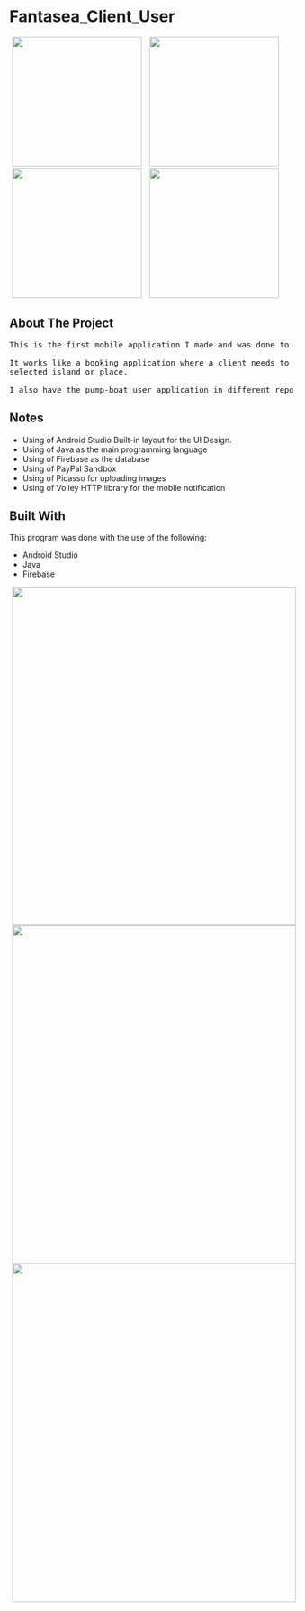 # Fantasea_Client_User

<p float="left">
  <img src="https://user-images.githubusercontent.com/78993457/206900332-7df03b42-1d3d-4d61-8651-4d11f2709ff1.png" width="230" hspace="5"/>
  <img src="https://user-images.githubusercontent.com/78993457/206900335-2714518f-d623-418b-adb4-9cb9c3338b2c.png" width="230" hspace="5"/> 
  <img src="https://user-images.githubusercontent.com/78993457/206900339-4c035a23-d968-44ce-8929-225e70e51ec7.png" width="230" hspace="5"/>
  <img src="https://user-images.githubusercontent.com/78993457/206900337-abc15e38-0310-42f8-9ff1-9d45866a4dfa.png" width="230" hspace="5" />
</p>

## About The Project

<div align="left">

<pre>
This is the first mobile application I made and was done to demonstrate the utilization of CRUD that was presented later as a project.

It works like a booking application where a client needs to complete the process of booking a pump-boat that offers a specific activity or event in a
selected island or place.

I also have the pump-boat user application in different repository =)
</pre>


<h2>Notes</h2>

  * Using of Android Studio Built-in layout for the UI Design.
  * Using of Java as the main programming language
  * Using of Firebase as the database
  * Using of PayPal Sandbox
  * Using of Picasso for uploading images
  * Using of Volley HTTP library for the mobile notification
  


<h2>Built With</h2>

This program was done with the use of the following:
* Android Studio
* Java
* Firebase
</div>

<p float="left">
  <img src="https://user-images.githubusercontent.com/78993457/206901687-45ee612a-235a-4946-b79e-eff7f4b9a869.jpg" width="100%" height="600" hspace="5"/>
  <img src="https://user-images.githubusercontent.com/78993457/206902233-823ae1a6-7d6a-4956-8980-f9f5e1e941dd.jpg" width="100%" height="600" hspace="5"/> 
  <img src="https://user-images.githubusercontent.com/78993457/206901595-e3d6feb8-8c99-4044-8de2-aa0c906269be.jpg" width="100%" height="600" hspace="5"/>
</p>






